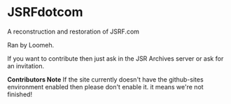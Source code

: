 # JSRFdotcom

A reconstruction and restoration of JSRF.com

Ran by Loomeh.

If you want to contribute then just ask in the JSR Archives server or ask for an invitation.

**Contributors Note**
If the site currently doesn't have the github-sites environment enabled then please don't enable it. it means we're not finished!
